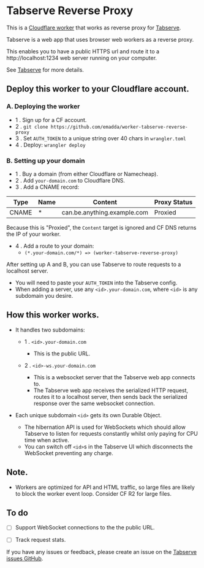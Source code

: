 # Tabserve Reverse Proxy

This is a [Cloudflare worker](https://workers.cloudflare.com/) that works as reverse proxy for [Tabserve](https://tabserve.dev).

Tabserve is a web app that uses browser web workers as a reverse proxy.

This enables you to have a public HTTPS url and route it to a http://localhost:1234 web server running on your computer.

See [Tabserve](https://tabserve.dev) for more details.


## Deploy this worker to your Cloudflare account.

### A. Deploying the worker

- 1 . Sign up for a CF account.
- 2 . `git clone https://github.com/emadda/worker-tabserve-reverse-proxy`
- 3 . Set `AUTH_TOKEN` to a unique string over 40 chars in `wrangler.toml`
- 4 . Deploy: `wrangler deploy`


### B. Setting up your domain

- 1 . Buy a domain (from either Cloudflare or Namecheap).
- 2 . Add `your-domain.com` to Cloudflare DNS.
- 3 . Add a CNAME record:


| Type  | Name | Content                     | Proxy Status |
|-------|------|-----------------------------|--------------|
| CNAME | *    | can.be.anything.example.com | Proxied      |

Because this is "Proxied", the `Content` target is ignored and CF DNS returns the IP of your worker.

- 4 . Add a route to your domain:
	- `(*.your-domain.com/*) => (worker-tabserve-reverse-proxy)`


After setting up A and B, you can use Tabserve to route requests to a localhost server.

- You will need to paste your `AUTH_TOKEN` into the Tabserve config.
- When adding a server, use any `<id>.your-domain.com`, where `<id>` is any subdomain you desire.


## How this worker works.

- It handles two subdomains:
	- 1 . `<id>.your-domain.com`
		- This is the public URL.


	- 2 . `<id>-ws.your-domain.com`
		- This is a websocket server that the Tabserve web app connects to.
		- The Tabserve web app receives the serialized HTTP request, routes it to a localhost server, then sends back the serialized response over the same websocket connection.

- Each unique subdomain `<id>` gets its own Durable Object.
	- The hibernation API is used for WebSockets which should allow Tabserve to listen for requests constantly whilst only paying for CPU time when active.
	- You can switch off `<id>`s in the Tabserve UI which disconnects the WebSocket preventing any charge.




## Note.

- Workers are optimized for API and HTML traffic, so large files are likely to block the worker event loop. Consider CF R2 for large files.

## To do

- [ ] Support WebSocket connections to the the public URL.
- [ ] Track request stats.





If you have any issues or feedback, please create an issue on the [Tabserve issues GitHub](https://github.com/emadda/tabserve).





